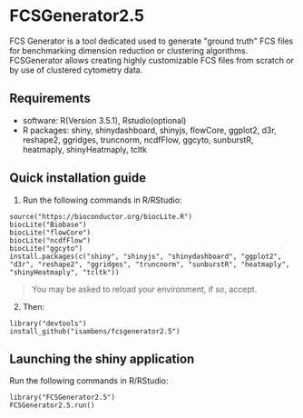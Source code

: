# FCSGenerator2.5
FCS Generator is a tool dedicated used to generate "ground truth" FCS files for benchmarking dimension reduction or clustering algorithms. FCSGenerator allows creating highly customizable FCS files from scratch or by use of clustered cytometry data.
 
	
## Requirements
  * software: R(Version 3.5.1), Rstudio(optional)
  * R packages: shiny, shinydashboard, shinyjs, flowCore, ggplot2, d3r, reshape2, ggridges, truncnorm, ncdfFlow, ggcyto, sunburstR, heatmaply, shinyHeatmaply, tcltk
  
## Quick installation guide

  1. Run the following commands in R/RStudio:
```
source("https://bioconductor.org/biocLite.R")
biocLite("Biobase")
biocLite("flowCore")
biocLite("ncdfFlow")
biocLite("ggcyto")
install.packages(c("shiny", "shinyjs", "shinydashboard", "ggplot2", "d3r", "reshape2", "ggridges", "truncnorm", "sunburstR", "heatmaply", "shinyHeatmaply", "tcltk"))

```
  >You may be asked to reload your environment, if so, accept.
  
  2. Then:
```
library("devtools")
install_github("isambens/fcsgenerator2.5")
```

  
## Launching the shiny application

  Run the following commands in R/RStudio:
```
library("FCSGenerator2.5")
FCSGenerator2.5.run()
```